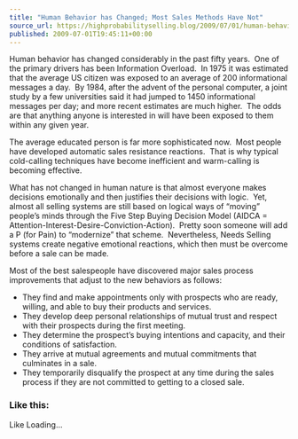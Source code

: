 ```yaml
---
title: "Human Behavior has Changed; Most Sales Methods Have Not"
source_url: https://highprobabilityselling.blog/2009/07/01/human-behavior-has-changed-most-sales-methods-have-not
published: 2009-07-01T19:45:11+00:00
---
```

Human behavior has changed considerably in the past fifty years.  One of the primary drivers has been Information Overload.  In 1975 it was estimated that the average US citizen was exposed to an average of 200 informational messages a day.  By 1984, after the advent of the personal computer, a joint study by a few universities said it had jumped to 1450 informational messages per day; and more recent estimates are much higher.  The odds are that anything anyone is interested in will have been exposed to them within any given year. 


The average educated person is far more sophisticated now.  Most people have developed automatic sales resistance reactions.  That is why typical cold\-calling techniques have become inefficient and warm\-calling is becoming effective. 


What has not changed in human nature is that almost everyone makes decisions emotionally and then justifies their decisions with logic.  Yet, almost all selling systems are still based on logical ways of “moving” people’s minds through the Five Step Buying Decision Model (AIDCA \= Attention\-Interest\-Desire\-Conviction\-Action).  Pretty soon someone will add a P (for Pain) to “modernize” that scheme.  Nevertheless, Needs Selling systems create negative emotional reactions, which then must be overcome before a sale can be made. 


Most of the best salespeople have discovered major sales process improvements that adjust to the new behaviors as follows:


* They find and make appointments only with prospects who are ready, willing, and able to buy their products and services.
* They develop deep personal relationships of mutual trust and respect with their prospects during the first meeting.
* They determine the prospect’s buying intentions and capacity, and their conditions of satisfaction.
* They arrive at mutual agreements and mutual commitments that culminates in a sale.
* They temporarily disqualify the prospect at any time during the sales process if they are not committed to getting to a closed sale.


### Like this:

Like Loading...
